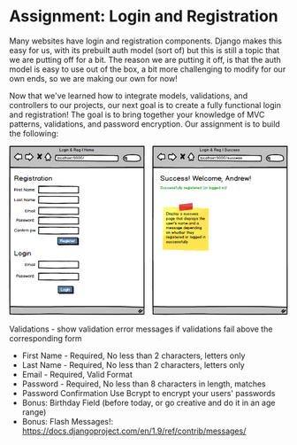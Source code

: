 # Assignment: Login and Registration
Many websites have login and registration components.  Django makes this easy for us, with its prebuilt auth model (sort of) but this is still a topic that we are putting off for a bit.  The reason we are putting it off, is that the auth model is easy to use out of the box, a bit more challenging to modify for our own ends, so we are making our own for now!

Now that we've learned how to integrate models, validations, and controllers to our projects, our next goal is to create a fully functional login and registration! The goal is to bring together your knowledge of MVC patterns, validations, and password encryption. Our assignment is to build the following:


![login_reg](/login-reg.png "login")

Validations - show validation error messages if validations fail above the corresponding form

- First Name - Required, No less than 2 characters, letters only
- Last Name - Required, No less than 2 characters, letters only
- Email - Required, Valid Format
- Password - Required, No less than 8 characters in length, matches
- Password Confirmation
Use Bcrypt to encrypt your users' passwords
- Bonus: Birthday Field (before today, or go creative and do it in an age range)
- Bonus: Flash Messages!: https://docs.djangoproject.com/en/1.9/ref/contrib/messages/
